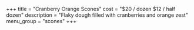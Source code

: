+++
title = "Cranberry Orange Scones"
cost = "$20 / dozen $12 / half dozen"
description = "Flaky dough filled with cranberries and orange zest"
menu_group = "scones"
+++
